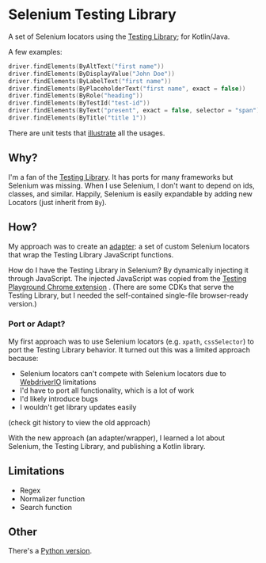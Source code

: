 # Selenium Testing Library

A set of Selenium locators using the [Testing Library](http://testing-library.com/); for Kotlin/Java.

A few examples:

```kotlin
driver.findElements(ByAltText("first name"))
driver.findElements(ByDisplayValue("John Doe"))
driver.findElements(ByLabelText("first name"))
driver.findElements(ByPlaceholderText("first name", exact = false))
driver.findElements(ByRole("heading"))
driver.findElements(ByTestId("test-id"))
driver.findElements(ByText("present", exact = false, selector = "span"))
driver.findElements(ByTitle("title 1"))
```

There are unit tests that [illustrate](https://medium.com/codex/towards-self-documenting-code-371364bdccbb)
all the usages.

## Why?

I'm a fan of the [Testing Library](http://testing-library.com/).
It has ports for many frameworks but Selenium was missing.
When I use Selenium, I don't want to depend on ids, classes, and similar.
Happily, Selenium is easily expandable by adding new Locators (just inherit from `By`).

## How?

My approach was to create an [adapter](https://en.wikipedia.org/wiki/Adapter_pattern):
a set of custom Selenium locators that wrap the Testing Library JavaScript functions.

How do I have the Testing Library in Selenium? By dynamically injecting it through JavaScript.
The injected JavaScript was copied from
the [Testing Playground Chrome extension](https://chrome.google.com/webstore/detail/testing-playground/hejbmebodbijjdhflfknehhcgaklhano)
.
(There are some CDKs that serve the Testing Library,
but I needed the self-contained single-file browser-ready version.)

### Port or Adapt?

My first approach was to use Selenium locators (e.g. `xpath`, `cssSelector`) to port the Testing Library behavior.
It turned out this was a limited approach because:

- Selenium locators can't compete with Selenium locators due to [WebdriverIO](https://webdriver.io/) limitations
- I'd have to port all functionality, which is a lot of work
- I'd likely introduce bugs
- I wouldn't get library updates easily

(check git history to view the old approach)

With the new approach (an adapter/wrapper), I learned a lot about Selenium, the Testing Library, and publishing a Kotlin
library.

## Limitations

- Regex
- Normalizer function
- Search function

## Other

There's a [Python version](https://github.com/anze3db/selenium-testing-library).
